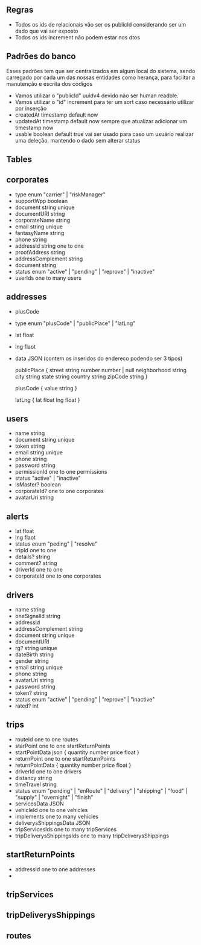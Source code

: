 ## Regras
- Todos os ids de relacionais vão ser os publicId considerando ser um dado que vai ser exposto
- Todos os ids increment não podem estar nos dtos

## Padrões do banco
Esses padrões tem que ser centralizados em algum local do sistema, sendo carregado por cada um das nossas entidades como herança, para faciitar a manutenção e escrita dos códigos

- Vamos utilizar o "publicId" uuidv4 devido não ser human readble.
- Vamos utilizar o "id" increment para ter um sort caso necessário utilizar por inserção
- createdAt timestamp default now
- updatedAt timestamp default now sempre que atualizar adicionar um timestamp now
- usable boolean default true vai ser usado para caso um usuário realizar uma deleção, mantendo o dado sem alterar status

## Tables

## corporates
- type enum "carrier" | "riskManager"
- supportWpp boolean
- document string unique
- documentURI string 
- corporateName string 
- email string unique
- fantasyName string
- phone string 
- addressId string one to one
- proofAddress string
- addressComplement string
- document string
- status enum "active" | "pending" | "reprove" | "inactive"
- userIds one to many users

## addresses
- plusCode
- type enum "plusCode" | "publicPlace" | "latLng"
- lat float
- lng flaot
- data JSON (contem os inseridos do endereco podendo ser 3 tipos)
  
  publicPlace
  {
    street string
    number number | null
    neighborhood string
    city string
    state string
    country string
    zipCode string
  }
  
  plusCode
  {
    value string
  }
  
  latLng
  {
    lat float
    lng float
  }

## users
- name string
- document string unique
- token string
- email string unique
- phone string
- password string
- permissionId one to one permissions
- status "active" | "inactive"
- isMaster? boolean
- corporateId? one to one corporates
- avatarUri string

## alerts
- lat float
- lng flaot
- status enum "peding" | "resolve"
- tripId one to one
- details? string
- comment? string
- driverId one to one
- corporateId one to one corporates

## drivers
- name string
- oneSignalId string
- addressId
- addressComplement string
- document string unique
- documentURI
- rg? string unique
- dateBirth string
- gender string
- email string unique
- phone string
- avatarUri string
- password string
- token? string
- status enum "active" | "pending" | "reprove" | "inactive"
- rated? int

## trips
- routeId one to one routes
- starPoint one to one startReturnPoints
- startPointData json
  {
    quantity number
    price float
  }
- returnPoint one to one startReturnPoints
- returnPointData
  {
    quantity number
    price float
  }
- driverId one to one drivers
- distancy string
- timeTravel string
- status enum "pending" | "enRoute" | "delivery" | "shipping" | "food" | "supply" | "overnight" | "finish"
- servicesData JSON
- vehicleId one to one vehicles
- implements one to many vehicles
- deliverysShippingsData JSON
- tripServicesIds one to many tripServices
- tripDeliverysShippingsIds one to many tripDeliverysShippings

## startReturnPoints
- addressId one to one addresses
- 

## tripServices

## tripDeliverysShippings

## routes

